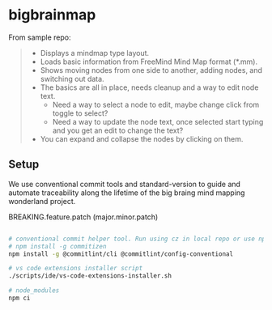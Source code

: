 # bigbrainmap

From sample repo:

> - Displays a mindmap type layout.
> - Loads basic information from FreeMind Mind Map format (\*.mm).
> - Shows moving nodes from one side to another, adding nodes, and switching out data.
> - The basics are all in place, needs cleanup and a way to edit node text.
>   - Need a way to select a node to edit, maybe change click from toggle to select?
>   - Need a way to update the node text, once selected start typing and you get an edit to change the text?
> - You can expand and collapse the nodes by clicking on them.

## Setup

We use conventional commit tools and standard-version to guide and automate traceability along the lifetime of the big braing mind mapping wonderland project.

BREAKING.feature.patch (major.minor.patch)

```sh

# conventional commit helper tool. Run using cz in local repo or use npx cz
# npm install -g commitizen
npm install -g @commitlint/cli @commitlint/config-conventional

# vs code extensions installer script
./scripts/ide/vs-code-extensions-installer.sh

# node_modules
npm ci


```
